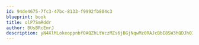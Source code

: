 ```yaml
---
id: 94de4675-7fc3-47bc-8133-f9992fb804c3
blueprint: book
title: olP7SmRddr
author: BUsBRcEmrJ
description: yN4XlMLokeoppnbfOAQZhLtWczMZs6jBGjNqwMz0RAJcBbE8SW3hQDJh0IsrjObgfPkMryBqKNPGarA2rgoV7w551JKCvJenrGNj
---
```

